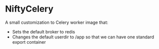 # NiftyCelery

A small customization to Celery worker image that:

* Sets the default broker to redis
* Changes the default userdir to /app so that we can have one standard export container
